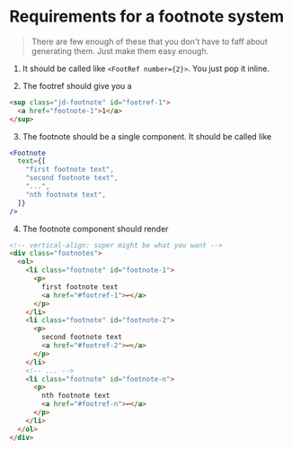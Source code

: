 # Requirements for a footnote system

> There are few enough of these that you don't have to faff about generating them. Just make them easy enough.

1. It should be called like `<FootRef number={2}>`. You just pop it inline.

2. The footref should give you a

```html
<sup class="jd-footnote" id="footref-1">
  <a href="footnote-1">1</a>
</sup>
```

3. The footnote should be a single component. It should be called like

```jsx
<Footnote
  text={[
    "first footnote text",
    "second footnote text",
    "...",
    "nth footnote text",
  ]}
/>
```

4. The footnote component should render

```html
<!-- vertical-align: super might be what you want -->
<div class="footnotes">
  <ol>
    <li class="footnote" id="footnote-1">
      <p>
        first footnote text
        <a href="#footref-1">↩︎</a>
      </p>
    </li>
    <li class="footnote" id="footnote-2">
      <p>
        second footnote text
        <a href="#footref-2">↩︎</a>
      </p>
    </li>
    <!-- ... -->
    <li class="footnote" id="footnote-n">
      <p>
        nth footnote text
        <a href="#footref-n">↩︎</a>
      </p>
    </li>
  </ol>
</div>
```
